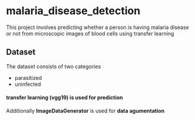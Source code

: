 # malaria_disease_detection
This project involves predicting whether a person is having malaria disease or not from microscopic images of blood cells using transfer learning

## Dataset
The dataset consists of two categories
* parasitized
* uninfected
#### transfer learning (vgg19) is used for prediction
Additionally **ImageDataGenerator** is used for **data agumentation**
